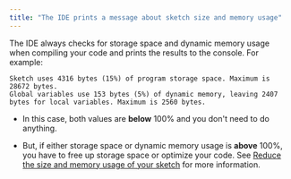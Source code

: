 ```yaml
---
title: "The IDE prints a message about sketch size and memory usage"
---
```


The IDE always checks for storage space and dynamic memory usage when compiling your code and prints the results to the console. For example:

```
Sketch uses 4316 bytes (15%) of program storage space. Maximum is 28672 bytes.
Global variables use 153 bytes (5%) of dynamic memory, leaving 2407 bytes for local variables. Maximum is 2560 bytes.
```

* In this case, both values are **below** 100% and you don't need to do anything.

* But, if either storage space or dynamic memory usage is **above** 100%, you have to free up storage space or optimize your code. See [Reduce the size and memory usage of your sketch](https://support.arduino.cc/hc/en-us/articles/360013825179-Reduce-the-size-and-memory-usage-of-your-sketch) for more information.
